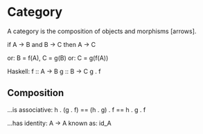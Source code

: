 # Category

A category is the composition of objects and morphisms [arrows].

if A -> B and B -> C then A -> C

or: B = f(A), C = g(B)
or: C = g(f(A))

Haskell:
	f :: A -> B
	g :: B -> C
	g . f


## Composition

...is associative:
	h . (g . f) == (h . g) . f == h . g . f

...has identity:
	A -> A
	known as: id_A

